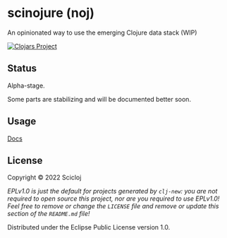 # scinojure (noj)

An opinionated way to use the emerging Clojure data stack (WIP)

[![Clojars Project](https://img.shields.io/clojars/v/org.scicloj/noj.svg)](https://clojars.org/org.scicloj/noj)

## Status
Alpha-stage.

Some parts are stabilizing and will be documented better soon.


## Usage

[Docs](https://scicloj.github.io/noj/)

## License

Copyright © 2022 Scicloj

_EPLv1.0 is just the default for projects generated by `clj-new`: you are not_
_required to open source this project, nor are you required to use EPLv1.0!_
_Feel free to remove or change the `LICENSE` file and remove or update this_
_section of the `README.md` file!_

Distributed under the Eclipse Public License version 1.0.
